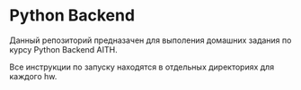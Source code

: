 # Python Backend

Данный репозиторий предназачен для выполения домашних задания по курсу Python Backend AITH.

Все инструкции по запуску находятся в отдельных директориях для каждого hw.